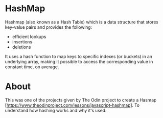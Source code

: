 # HashMap

Hashmap (also known as a Hash Table) which is a data structure that stores key-value pairs and provides the following:
+ efficient lookups
+ insertions
+ deletions

It uses a hash function to map keys to specific indexes (or buckets) in an underlying array, making it possible to access the corresponding value in constant time, on average.

# About

This was one of the projects given by The Odin project to create a Hasmap [https://www.theodinproject.com/lessons/javascript-hashmap]. To understand how hashing works and why it's used. 

